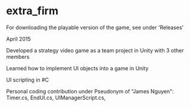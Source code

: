 # extra_firm
For downloading the playable version of the game, see under 'Releases'

April 2015

Developed a strategy video game as a team project in Unity with 3 other members

Learned how to implement UI objects into a game in Unity

UI scripting in #C

Personal coding contribution under Pseudonym of "James Nguyen": Timer.cs, EndUI.cs, UIManagerScript.cs,
